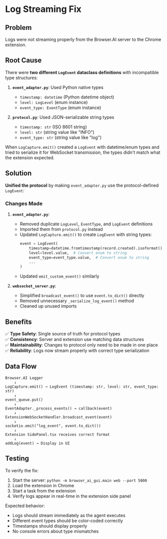 # Log Streaming Fix

## Problem

Logs were not streaming properly from the Browser.AI server to the Chrome extension.

## Root Cause

There were **two different `LogEvent` dataclass definitions** with incompatible type structures:

1. **`event_adapter.py`**: Used Python native types
   - `timestamp: datetime` (Python datetime object)
   - `level: LogLevel` (enum instance)
   - `event_type: EventType` (enum instance)

2. **`protocol.py`**: Used JSON-serializable string types
   - `timestamp: str` (ISO 8601 string)
   - `level: str` (string value like "INFO")
   - `event_type: str` (string value like "log")

When `LogCapture.emit()` created a `LogEvent` with datetime/enum types and tried to serialize it for WebSocket transmission, the types didn't match what the extension expected.

## Solution

**Unified the protocol** by making `event_adapter.py` use the protocol-defined `LogEvent`:

### Changes Made

1. **`event_adapter.py`**:
   - Removed duplicate `LogLevel`, `EventType`, and `LogEvent` definitions
   - Imported them from `protocol.py` instead
   - Updated `LogCapture.emit()` to create `LogEvent` with string types:
     ```python
     event = LogEvent(
         timestamp=datetime.fromtimestamp(record.created).isoformat(),
         level=level.value,  # Convert enum to string
         event_type=event_type.value,  # Convert enum to string
         ...
     )
     ```
   - Updated `emit_custom_event()` similarly

2. **`websocket_server.py`**:
   - Simplified `broadcast_event()` to use `event.to_dict()` directly
   - Removed unnecessary `_serialize_log_event()` method
   - Cleaned up unused imports

## Benefits

✅ **Type Safety**: Single source of truth for protocol types  
✅ **Consistency**: Server and extension use matching data structures  
✅ **Maintainability**: Changes to protocol only need to be made in one place  
✅ **Reliability**: Logs now stream properly with correct type serialization

## Data Flow

```
Browser.AI Logger
    ↓
LogCapture.emit() → LogEvent (timestamp: str, level: str, event_type: str)
    ↓
event_queue.put()
    ↓
EventAdapter._process_events() → callback(event)
    ↓
ExtensionWebSocketHandler.broadcast_event(event)
    ↓
socketio.emit("log_event", event.to_dict())
    ↓
Extension SidePanel.tsx receives correct format
    ↓
addLog(event) → Display in UI
```

## Testing

To verify the fix:

1. Start the server: `python -m browser_ai_gui.main web --port 5000`
2. Load the extension in Chrome
3. Start a task from the extension
4. Verify logs appear in real-time in the extension side panel

Expected behavior:
- Logs should stream immediately as the agent executes
- Different event types should be color-coded correctly
- Timestamps should display properly
- No console errors about type mismatches
